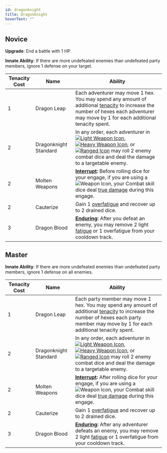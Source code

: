 ```yaml
---
id: dragonknight
title: Dragonknight
hoverText: ""
---
```


## Novice

**Upgrade**: End a battle with 1 HP.

**Innate Ability**: If there are more undefeated enemies than undefeated party members, ignore 1 defense on your target. 

| Tenacity Cost | Name | Ability |
|-----------|-------|-------|
| 1  | Dragon Leap | Each adventurer may move 1 hex. You may spend any amount of additional [tenacity](/docs/all/glossary/tenacity) to increase the number of hexes each adventurer may move by 1 for each additional tenacity spent. |
| 2 | Dragonknight Standard | In any order, each adventurer in [<img src="/icons/light-weapon.svg" alt="Light Weapon Icon" class="icon-svg" />](/docs/all/battle-forms/light-weapon), [<img src="/icons/heavy-weapon.svg" alt="Heavy Weapon Icon" class="icon-svg" />](/docs/all/battle-forms/heavy-weapon), or [<img src="/icons/ranged-weapon.svg" alt="Ranged Icon" class="icon-svg" />](/docs/all/battle-forms/ranged-weapon) may roll 2 enemy combat dice and deal the damage to a targetable enemy. |
| 2 | Molten Weapons | **[Interrupt](/docs/all/glossary/interrupt):** Before rolling dice for your engage, if you are using a <img src="/icons/weapon.svg" alt="Weapon Icon" class="icon-svg" />, your Combat skill dice deal [true damage](/docs/all/glossary/true-damage) during this engage. |
| 2 | Cauterize | Gain 1 [overfatigue](/docs/all/glossary/fatigue) and recover up to 2 drained dice. |
| 3 | Dragon Blood | **[Enduring](/docs/all/glossary/enduring):** After you defeat an enemy, you may remove 2 light [fatigue](/docs/all/glossary/fatigue) or 1 overfatigue from your cooldown track.  |

## Master

**Innate Ability**: If there are more undefeated enemies than undefeated party members, ignore 1 defense on all enemies.

| Tenacity Cost | Name | Ability |
|-----------|-------|-------|
| 1  | Dragon Leap | Each party member may move 1 hex. You may spend any amount of additional [tenacity](/docs/all/glossary/tenacity) to increase the number of hexes each party member may move by 1 for each additional tenacity spent. |
| 2 | Dragonknight Standard | In any order, each adventurer in [<img src="/icons/light-weapon.svg" alt="Light Weapon Icon" class="icon-svg" />](/docs/all/battle-forms/light-weapon), [<img src="/icons/heavy-weapon.svg" alt="Heavy Weapon Icon" class="icon-svg" />](/docs/all/battle-forms/heavy-weapon), or [<img src="/icons/ranged-weapon.svg" alt="Ranged Icon" class="icon-svg" />](/docs/all/battle-forms/ranged-weapon) may roll 2 enemy combat dice and deal the damage to a targetable enemy. |
| 2 | Molten Weapons | **[Interrupt](/docs/all/glossary/interrupt):** After rolling dice for your engage, if you are using a <img src="/icons/weapon.svg" alt="Weapon Icon" class="icon-svg" />, your Combat skill dice deal [true damage](/docs/all/glossary/true-damage) during this engage. |
| 2 | Cauterize | Gain 1 [overfatigue](/docs/all/glossary/fatigue) and recover up to 2 drained dice. |
| 3 | Dragon Blood | **[Enduring](/docs/all/glossary/enduring):** After any adventurer defeats an enemy, you may remove 2 light [fatigue](/docs/all/glossary/fatigue) or 1 overfatigue from your cooldown track.  |
